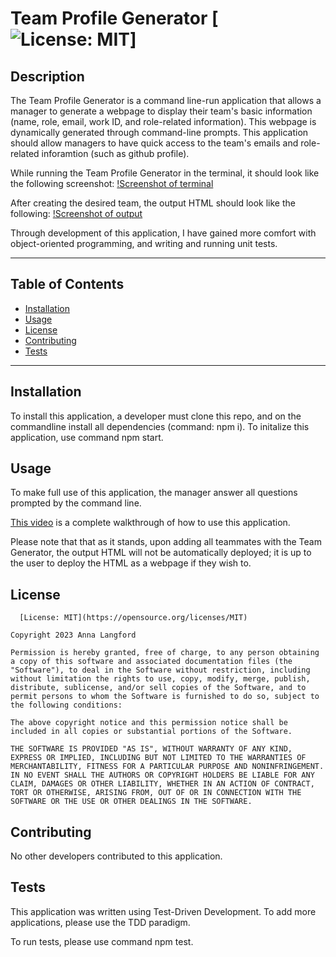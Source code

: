 # Team Profile Generator [![License: MIT](https://img.shields.io/badge/License-MIT-yellow.svg)]

  ## Description
  The Team Profile Generator is a command line-run application that allows a manager to generate a webpage to display their team's basic information (name, role, email, work ID, and role-related information). This webpage is dynamically generated through command-line prompts.  This application should allow managers to have quick access to the team's emails and role-related inforamtion (such as github profile). 

  While running the Team Profile Generator in the terminal, it should look like the following screenshot: [!Screenshot of terminal](./screenshot/terminal.png)

  After creating the desired team, the output HTML should look like the following: [!Screenshot of output](./screenshot/output.png)

  Through development of this application, I have gained more comfort with object-oriented programming, and writing and running unit tests. 

  ---
  ## Table of Contents 

  - [Installation](#instlalation)
  - [Usage](#usage)
  - [License](#license) 
  - [Contributing](#contributing)
  - [Tests](#tests)
  ---

  ## Installation

  To install this application, a developer must clone this repo, and on the commandline install all dependencies (command: npm i). To initalize this application, use command npm start. 

  ## Usage 

  To make full use of this application, the manager answer all questions prompted by the command line. 

  [This video](https://youtu.be/0TY_5bN7Oo8) is a complete walkthrough of how to use this application. 

  Please note that that as it stands, upon adding all teammates with the Team Generator, the output HTML will not be automatically deployed; it is up to the user to deploy the HTML as a webpage if they wish to. 

  ## License

      [License: MIT](https://opensource.org/licenses/MIT)

    Copyright 2023 Anna Langford

    Permission is hereby granted, free of charge, to any person obtaining a copy of this software and associated documentation files (the "Software"), to deal in the Software without restriction, including without limitation the rights to use, copy, modify, merge, publish, distribute, sublicense, and/or sell copies of the Software, and to permit persons to whom the Software is furnished to do so, subject to the following conditions:

    The above copyright notice and this permission notice shall be included in all copies or substantial portions of the Software.

    THE SOFTWARE IS PROVIDED "AS IS", WITHOUT WARRANTY OF ANY KIND, EXPRESS OR IMPLIED, INCLUDING BUT NOT LIMITED TO THE WARRANTIES OF MERCHANTABILITY, FITNESS FOR A PARTICULAR PURPOSE AND NONINFRINGEMENT. IN NO EVENT SHALL THE AUTHORS OR COPYRIGHT HOLDERS BE LIABLE FOR ANY CLAIM, DAMAGES OR OTHER LIABILITY, WHETHER IN AN ACTION OF CONTRACT, TORT OR OTHERWISE, ARISING FROM, OUT OF OR IN CONNECTION WITH THE SOFTWARE OR THE USE OR OTHER DEALINGS IN THE SOFTWARE.

  ## Contributing

  No other developers contributed to this application. 

  ## Tests

  This application was written using Test-Driven Development. To add more applications, please use the TDD paradigm. 

  To run tests, please use command npm test.